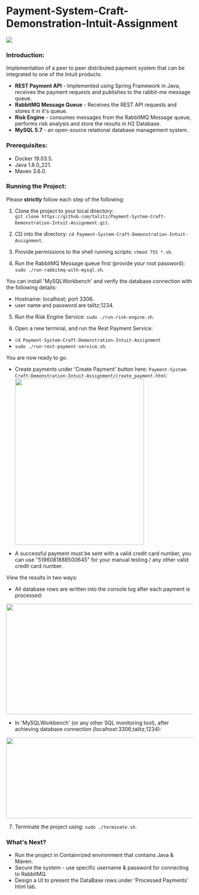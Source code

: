 # Payment-System-Craft-Demonstration-Intuit-Assignment

<img src="https://i.ibb.co/6PhCBGT/Screen-Shot-2020-01-01-at-20-24-01.png" align="center">

### Introduction:
Implementation of a peer to peer distributed payment system that can be integrated to one of the Intuit products.
- <b>REST Payment API</b> - Implemented using Spring Framework in Java, receives the payment requests and publishes to the rabbit-me message queue.
- <b>RabbitMQ Message Queue</b> - Receives the REST API requests and stores it in it's queue. 
- <b>Risk Engine</b> - consumes messages from the RabbitMQ Message queue, performs risk analysis and store the results in H2 Database.
- <b>MySQL 5.7</b> - an open-source relational database management system.

### Prerequisites:

- Docker 19.03.5. 
- Java 1.8.0_221.
- Maven 3.6.0.

### Running the Project:

Please <b>strictly</b> follow each step of the following:

1) Clone the project to your local directory:</br> ```git clone https://github.com/talitz/Payment-System-Craft-Demonstration-Intuit-Assignment.git```.

2) CD into the directory: ```cd Payment-System-Craft-Demonstration-Intuit-Assignment```.

3) Provide permissions to the shell running scripts: ```chmod 755 *.sh```.

4) Run the RabbitMQ Message queue first (provide your root password):</br> ```sudo ./run-rabbitmq-with-mysql.sh```.</br>

You can install 'MySQLWorkbench' and verify the database connection with the following details:
- Hostname: localhost; port 3306.
- user name and password are talitz;1234.

5) Run the Risk Engine Service: ```sudo ./run-risk-engine.sh```.

6) Open a new terminal, and run the Rest Payment Service: 
- ```cd Payment-System-Craft-Demonstration-Intuit-Assignment```
- ```sudo ./run-rest-payment-service.sh```.

You are now ready to go. 

- Create payments under 'Create Payment' button here: ```Payment-System-Craft-Demonstration-Intuit-Assignment/create_payment.html```:</br>
<img src="https://i.ibb.co/c1ygkw4/Screen-Shot-2019-12-29-at-17-51-21.png" align="center" height="448" width="348" ><br/>
* A successful payment must be sent with a valid credit card number, you can use "5196081888500645" for your manual testing / any other valid credit card number.

View the results in two ways:
- All database rows are written into the console log after each payment is processed:

<img src="https://i.ibb.co/cYNwHHG/Screen-Shot-2020-01-01-at-20-18-13.png" align="center" height="298" width="988" ><br/>

- In 'MySQLWorkbench' (or any other SQL monitoring tool), after achieving database connection (localhost:3306;talitz;1234):

<img src="https://i.ibb.co/GpNLvNq/Screen-Shot-2020-01-01-at-20-15-08.png" align="center" height="218" width="988" ><br/>

7) Terminate the project using: ```sudo ./terminate.sh```.

### What's Next?

- Run the project in Containrized environment that contains Java & Maven.
- Secure the system - use specific username & password for connecting to RabbitMQ.
- Design a UI to present the DataBase rows under 'Processed Payments' html tab.

